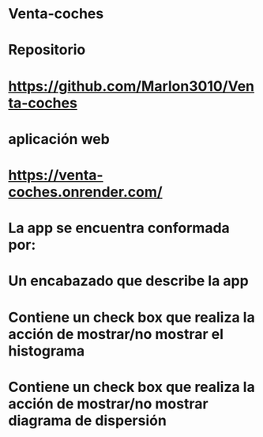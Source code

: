# Venta-coches

# Repositorio

# https://github.com/Marlon3010/Venta-coches

# aplicación web

# https://venta-coches.onrender.com/

# La app se encuentra conformada por:

# Un encabazado que describe la app

# Contiene un check box que realiza la acción de mostrar/no mostrar el histograma

# Contiene un check box que realiza la acción de mostrar/no mostrar diagrama de dispersión

